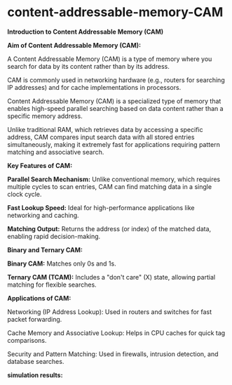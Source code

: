 # content-addressable-memory-CAM

**Introduction to Content Addressable Memory (CAM)**

**Aim of Content Addressable Memory (CAM):** 

A Content Addressable Memory (CAM) is a type of memory where you search for data by its content rather than by its address. 

CAM is commonly used in networking hardware (e.g., routers for searching IP addresses) and for cache implementations in processors.

Content Addressable Memory (CAM) is a specialized type of memory that enables high-speed parallel searching based on data content rather than a specific memory address.

Unlike traditional RAM, which retrieves data by accessing a specific address, CAM compares input search data with all stored entries simultaneously, making it extremely fast for applications requiring pattern matching and associative search.

**Key Features of CAM:**

**Parallel Search Mechanism:** Unlike conventional memory, which requires multiple cycles to scan entries, CAM can find matching data in a single clock cycle.

**Fast Lookup Speed:** Ideal for high-performance applications like networking and caching.

**Matching Output:** Returns the address (or index) of the matched data, enabling rapid decision-making.

**Binary and Ternary CAM:**

**Binary CAM:** Matches only 0s and 1s.

**Ternary CAM (TCAM):** Includes a "don't care" (X) state, allowing partial matching for flexible searches.

**Applications of CAM:**

Networking (IP Address Lookup): Used in routers and switches for fast packet forwarding.

Cache Memory and Associative Lookup: Helps in CPU caches for quick tag comparisons.

Security and Pattern Matching: Used in firewalls, intrusion detection, and database searches.

**simulation results:**



